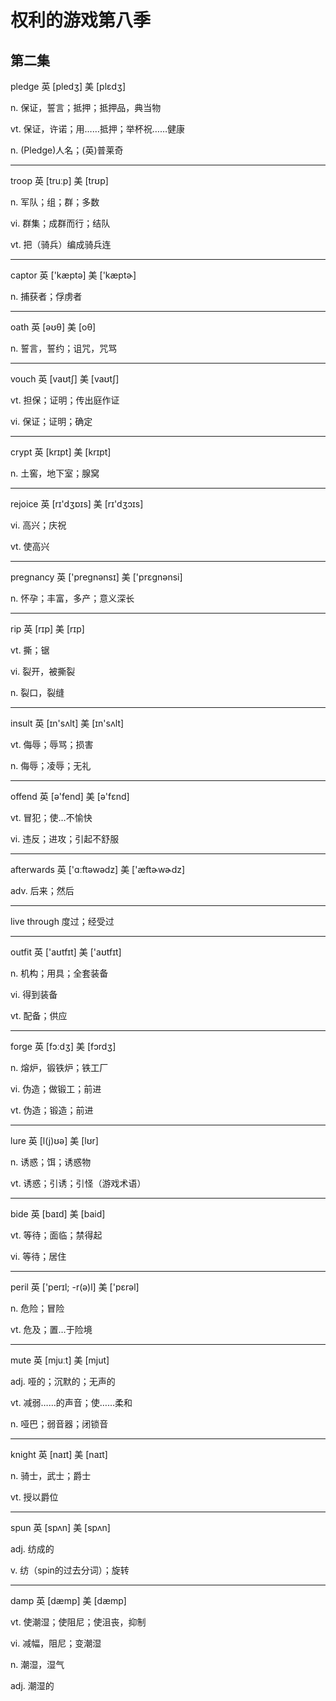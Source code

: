 # 权利的游戏第八季

## 第二集

pledge  英  [pledʒ]  美  [plɛdʒ]

n. 保证，誓言；抵押；抵押品，典当物

vt. 保证，许诺；用……抵押；举杯祝……健康

n. (Pledge)人名；(英)普莱奇

------

troop  英  [truːp]  美  [trʊp]

n. 军队；组；群；多数

vi. 群集；成群而行；结队

vt. 把（骑兵）编成骑兵连

------

captor  英  ['kæptə]  美  ['kæptɚ]

n. 捕获者；俘虏者

------

oath  英  [əʊθ]  美  [oθ]

n. 誓言，誓约；诅咒，咒骂

------

vouch  英  [vaʊtʃ]  美  [vaʊtʃ]

vt. 担保；证明；传出庭作证

vi. 保证；证明；确定

------

crypt  英  [krɪpt]  美  [krɪpt]

n. 土窖，地下室；腺窝

------

rejoice  英  [rɪ'dʒɒɪs]  美  [rɪ'dʒɔɪs]

vi. 高兴；庆祝

vt. 使高兴

------

pregnancy  英  ['pregnənsɪ]  美  ['prɛgnənsi]

n. 怀孕；丰富，多产；意义深长

------

rip  英  [rɪp]  美  [rɪp]

vt. 撕；锯

vi. 裂开，被撕裂

n. 裂口，裂缝

------

insult  英  [ɪn'sʌlt]  美  [ɪn'sʌlt]

vt. 侮辱；辱骂；损害

n. 侮辱；凌辱；无礼

------

offend  英  [ə'fend]  美  [ə'fɛnd]

vt. 冒犯；使…不愉快

vi. 违反；进攻；引起不舒服

------

afterwards  英  ['ɑːftəwədz]  美  ['æftɚwɚdz]

adv. 后来；然后

------

live through 度过；经受过

------

outfit  英  ['aʊtfɪt]  美  ['aʊtfɪt]

n. 机构；用具；全套装备

vi. 得到装备

vt. 配备；供应

------

forge  英  [fɔːdʒ]  美  [fɔrdʒ]

n. 熔炉，锻铁炉；铁工厂

vi. 伪造；做锻工；前进

vt. 伪造；锻造；前进

------

lure  英  [l(j)ʊə]  美  [lʊr]

n. 诱惑；饵；诱惑物

vt. 诱惑；引诱；引怪（游戏术语）

------

bide  英  [baɪd]  美  [baid]

vt. 等待；面临；禁得起

vi. 等待；居住

------

peril  英  ['perɪl; -r(ə)l]  美  ['pɛrəl]

n. 危险；冒险

vt. 危及；置…于险境

------

mute  英  [mjuːt]  美  [mjut]

adj. 哑的；沉默的；无声的

vt. 减弱……的声音；使……柔和

n. 哑巴；弱音器；闭锁音

------

knight  英  [naɪt]  美  [naɪt]

n. 骑士，武士；爵士

vt. 授以爵位

------

spun  英  [spʌn]  美  [spʌn]

adj. 纺成的

v. 纺（spin的过去分词）；旋转

------

damp  英  [dæmp]  美  [dæmp]

vt. 使潮湿；使阻尼；使沮丧，抑制

vi. 减幅，阻尼；变潮湿

n. 潮湿，湿气

adj. 潮湿的